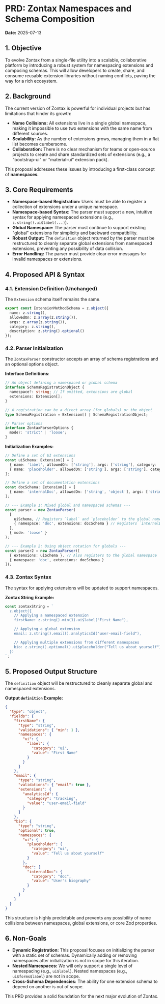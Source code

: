 # PRD: Zontax Namespaces and Schema Composition

**Date:** 2025-07-13

## 1. Objective

To evolve Zontax from a single-file utility into a scalable, collaborative platform by introducing a robust system for namespacing extensions and composing schemas. This will allow developers to create, share, and consume reusable extension libraries without naming conflicts, paving the way for a rich ecosystem.

## 2. Background

The current version of Zontax is powerful for individual projects but has limitations that hinder its growth:

- **Name Collisions:** All extensions live in a single global namespace, making it impossible to use two extensions with the same name from different sources.
- **Scalability:** As the number of extensions grows, managing them in a flat list becomes cumbersome.
- **Collaboration:** There is no clear mechanism for teams or open-source projects to create and share standardized sets of extensions (e.g., a "bootstrap-ui" or "material-ui" extension pack).

This proposal addresses these issues by introducing a first-class concept of **namespaces**.

## 3. Core Requirements

- **Namespace-based Registration:** Users must be able to register a collection of extensions under a unique namespace.
- **Namespace-based Syntax:** The parser must support a new, intuitive syntax for applying namespaced extensions (e.g., `z.string().ui$label(...)`).
- **Global Namespace:** The parser must continue to support existing "global" extensions for simplicity and backward compatibility.
- **Robust Output:** The `definition` object returned by the parser must be restructured to cleanly separate global extensions from namespaced extensions, preventing any possibility of data collision.
- **Error Handling:** The parser must provide clear error messages for invalid namespaces or extensions.

## 4. Proposed API & Syntax

### 4.1. Extension Definition (Unchanged)

The `Extension` schema itself remains the same.

```typescript
export const ExtensionMethodSchema = z.object({
  name: z.string(),
  allowedOn: z.array(z.string()),
  args: z.array(z.string()),
  category: z.string(),
  description: z.string().optional()
});
```

### 4.2. Parser Initialization

The `ZontaxParser` constructor accepts an array of schema registrations and an optional options object.

**Interface Definitions:**
```typescript
// An object defining a namespaced or global schema
interface SchemaRegistrationObject {
  namespace?: string; // If omitted, extensions are global
  extensions: Extension[];
}

// A registration can be a direct array (for globals) or the object
type SchemaRegistration = Extension[] | SchemaRegistrationObject;

// Parser options
interface ZontaxParserOptions {
  mode?: 'strict' | 'loose';
}
```

**Initialization Examples:**
```typescript
// Define a set of UI extensions
const uiSchema: Extension[] = [
  { name: 'label', allowedOn: ['string'], args: ['string'], category: 'ui' },
  { name: 'placeholder', allowedOn: ['string'], args: ['string'], category: 'ui' }
];

// Define a set of documentation extensions
const docSchema: Extension[] = [
  { name: 'internalDoc', allowedOn: ['string', 'object'], args: ['string'], category: 'doc' }
];

// --- Example 1: Mixed global and namespaced schemas ---
const parser = new ZontaxParser(
  [
    uiSchema, // Registers `label` and `placeholder` to the global namespace
    { namespace: 'doc', extensions: docSchema } // Registers `internalDoc` to the 'doc' namespace
  ],
  { mode: 'loose' }
);

// --- Example 2: Using object notation for globals ---
const parser2 = new ZontaxParser([
  { extensions: uiSchema }, // Also registers to the global namespace
  { namespace: 'doc', extensions: docSchema }
]);
```

### 4.3. Zontax Syntax

The syntax for applying extensions will be updated to support namespaces.

**Zontax String Example:**
```javascript
const zontaxString = `
  z.object({
    // Applying a namespaced extension
    firstName: z.string().min(1).ui$label("First Name"),

    // Applying a global extension
    email: z.string().email().analyticsId("user-email-field"),

    // Applying multiple extensions from different namespaces
    bio: z.string().optional().ui$placeholder("Tell us about yourself").doc$internalDoc("User's biography")
  })
`;
```

## 5. Proposed Output Structure

The `definition` object will be restructured to cleanly separate global and namespaced extensions.

**Output `definition` Example:**
```json
{
  "type": "object",
  "fields": {
    "firstName": {
      "type": "string",
      "validations": { "min": 1 },
      "namespaces": {
        "ui": {
          "label": {
            "category": "ui",
            "value": "First Name"
          }
        }
      }
    },
    "email": {
      "type": "string",
      "validations": { "email": true },
      "extensions": {
        "analyticsId": {
          "category": "tracking",
          "value": "user-email-field"
        }
      }
    },
    "bio": {
      "type": "string",
      "optional": true,
      "namespaces": {
        "ui": {
          "placeholder": {
            "category": "ui",
            "value": "Tell us about yourself"
          }
        },
        "doc": {
          "internalDoc": {
            "category": "doc",
            "value": "User's biography"
          }
        }
      }
    }
  }
}
```
This structure is highly predictable and prevents any possibility of name collisions between namespaces, global extensions, or core Zod properties.

## 6. Non-Goals

- **Dynamic Registration:** This proposal focuses on initializing the parser with a static set of schemas. Dynamically adding or removing namespaces after initialization is not in scope for this iteration.
- **Nested Namespaces:** We will only support a single level of namespacing (e.g., `ui$label`). Nested namespaces (e.g., `ui$forms$label`) are not in scope.
- **Cross-Schema Dependencies:** The ability for one extension schema to depend on another is out of scope.

This PRD provides a solid foundation for the next major evolution of Zontax.
